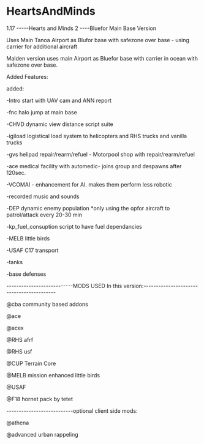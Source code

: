 # HeartsAndMinds
1.17 
-----Hearts and Minds 2 ----Bluefor Main Base Version

Uses Main Tanoa Airport as Blufor base with safezone over base - using carrier for additional aircraft

Malden version uses main Airport as Bluefor base with carrier in ocean with safezone over base.

Added Features:

added: 


-Intro start with UAV cam and ANN report

-fnc halo jump at main base

-CHVD dynamic view distance script suite

-igiload logistical load system to helicopters and RHS trucks and vanilla trucks

-gvs helipad repair/rearm/refuel - Motorpool shop with repair/rearm/refuel

-ace medical facility with automedic- joins group and despawns after 120sec.

-VCOMAI - enhancement for AI. makes them perform less robotic

-recorded music and sounds

-DEP dynamic enemy population *only using the opfor aircraft to patrol/attack every 20-30 min

-kp_fuel_consuption script to have fuel dependancies

-MELB little birds

-USAF C17 transport

-tanks

-base defenses

---------------------------MODS USED In this version:------------------------------------------

@cba community based addons

@ace

@acex

@RHS afrf

@RHS usf

@CUP Terrain Core

@MELB mission enhanced little birds

@USAF

@F18 hornet pack by tetet

---------------------------optional client side mods:


@athena

@advanced urban rappeling

